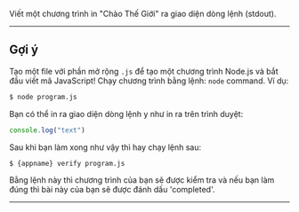 Viết một chương trình in "Chào Thế Giới" ra giao diện dòng lệnh (stdout).

----------------------------------------------------------------------
## Gợi ý

Tạo một file với phần mở rộng `.js` để tạo một chương trình Node.js và bắt đầu viết mã JavaScript! Chạy chương trình bằng lệnh:
`node` command. Ví dụ:

```sh
$ node program.js
```

Bạn có thể in ra giao diện dòng lệnh y như in ra trên trình duyệt:

```js
console.log("text")
```

Sau khi bạn làm xong như vậy thì hay chạy lệnh sau:

```sh
$ {appname} verify program.js
```

Bằng lệnh này thì chương trình của bạn sẽ được kiểm tra và nếu bạn làm đúng thì bài này của bạn sẽ được đánh dấu 'completed'.

----------------------------------------------------------------------
